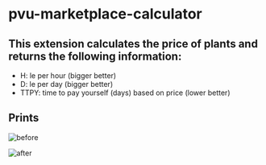# pvu-marketplace-calculator

## This extension calculates the price of plants and returns the following information:
* H: le per hour (bigger better)
* D: le per day (bigger better)
* TTPY: time to pay yourself (days) based on price (lower better)

## Prints 
![before](https://user-images.githubusercontent.com/47106171/133889066-481f536b-43ed-4aaa-b3f2-59d2dc8a48b8.png)

![after](https://user-images.githubusercontent.com/47106171/133889067-bdca7c88-a7eb-4122-8fe7-b750a3c7dcc7.png)


